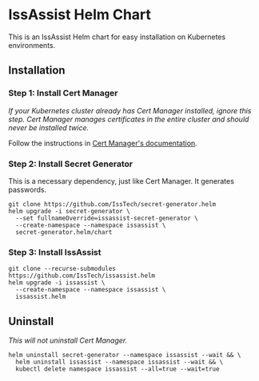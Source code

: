 IssAssist Helm Chart
=====================
This is an IssAssist Helm chart for easy installation on Kubernetes 
environments.


Installation
--------------

### Step 1: Install Cert Manager

_If your Kubernetes cluster already has Cert Manager installed, 
ignore this step. 
Cert Manager manages certificates in the entire cluster and should never be 
installed twice._

Follow the instructions in [Cert Manager's documentation](https://cert-manager.io/docs/installation/helm/).

### Step 2: Install Secret Generator

This is a necessary dependency, just like Cert Manager. It generates passwords.

```shell
git clone https://github.com/IssTech/secret-generator.helm
helm upgrade -i secret-generator \
  --set fullnameOverride=issassist-secret-generator \
  --create-namespace --namespace issassist \
  secret-generator.helm/chart
```

### Step 3: Install IssAssist

```shell
git clone --recurse-submodules https://github.com/IssTech/issassist.helm
helm upgrade -i issassist \
  --create-namespace --namespace issassist \
  issassist.helm
```


Uninstall
--------------
_This will not uninstall Cert Manager._

```shell
helm uninstall secret-generator --namespace issassist --wait && \
  helm uninstall issassist --namespace issassist --wait && \
  kubectl delete namespace issassist --all=true --wait=true
```
